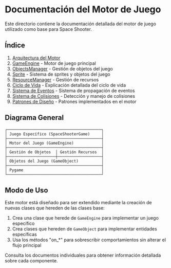 # Documentación del Motor de Juego

Este directorio contiene la documentación detallada del motor de juego utilizado como base para Space Shooter.

## Índice

1. [Arquitectura del Motor](arquitectura.md)
2. [GameEngine](game_engine.md) - Motor de juego principal
3. [ObjectsManager](objects_manager.md) - Gestión de objetos del juego
4. [Sprite](sprite.md) - Sistema de sprites y objetos del juego
5. [ResourceManager](resource_manager.md) - Gestión de recursos
6. [Ciclo de Vida](ciclo_de_vida.md) - Explicación detallada del ciclo de vida
7. [Sistema de Eventos](eventos.md) - Sistema de propagación de eventos
8. [Sistema de Colisiones](colisiones.md) - Detección y manejo de colisiones
9. [Patrones de Diseño](patrones.md) - Patrones implementados en el motor

## Diagrama General

```
┌─────────────────────────────────────────┐
│ Juego Específico (SpaceShooterGame)     │
├─────────────────────────────────────────┤
│ Motor del Juego (GameEngine)            │
├─────────────────────────────────────────┤
│ Gestión de Objetos  │ Gestión Recursos  │
├─────────────────────┼───────────────────┤
│ Objetos del Juego (GameObject)          │
├─────────────────────────────────────────┤
│ Pygame                                  │
└─────────────────────────────────────────┘
```

## Modo de Uso

Este motor está diseñado para ser extendido mediante la creación de nuevas clases que hereden de las clases base:

1. Crea una clase que herede de `GameEngine` para implementar un juego específico
2. Crea clases que hereden de `GameObject` para implementar entidades específicas
3. Usa los métodos "on\_\*" para sobrescribir comportamientos sin alterar el flujo principal

Consulta los documentos individuales para obtener información detallada sobre cada componente.
